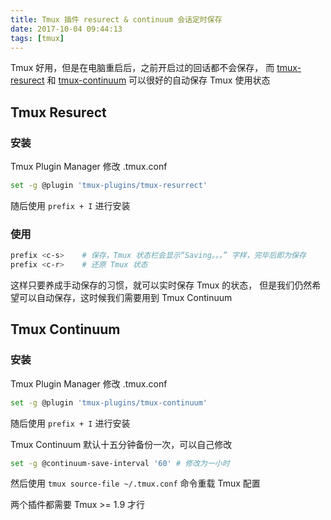 ```yaml
---
title: Tmux 插件 resurect & continuum 会话定时保存
date: 2017-10-04 09:44:13
tags: [tmux]
---
```


Tmux 好用，但是在电脑重启后，之前开启过的回话都不会保存，
而 [tmux-resurect](https://github.com/tmux-plugins/tmux-resurrect) 和 [tmux-continuum](https://github.com/tmux-plugins/tmux-continuum) 可以很好的自动保存 Tmux 使用状态
<!-- more -->

<!-- toc -->

## Tmux Resurect
### 安装
Tmux Plugin Manager
修改 .tmux.conf
```bash
set -g @plugin 'tmux-plugins/tmux-resurrect'
```
随后使用 `prefix + I` 进行安装

### 使用
```bash
prefix <c-s>    # 保存，Tmux 状态栏会显示“Saving。。。” 字样，完毕后即为保存
prefix <c-r>    # 还原 Tmux 状态
```
这样只要养成手动保存的习惯，就可以实时保存 Tmux 的状态，
但是我们仍然希望可以自动保存，这时候我们需要用到 Tmux Continuum

## Tmux Continuum
### 安装
Tmux Plugin Manager
修改 .tmux.conf
```bash
set -g @plugin 'tmux-plugins/tmux-continuum'
```
随后使用 `prefix + I` 进行安装

Tmux Continuum 默认十五分钟备份一次，可以自己修改
```bash
set -g @continuum-save-interval '60' # 修改为一小时
```
然后使用 `tmux source-file ~/.tmux.conf` 命令重载 Tmux 配置

两个插件都需要 Tmux >= 1.9 才行
